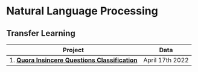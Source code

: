 # Natural Language Processing

## Transfer Learning 

| Project | Data |
| ----- |  -----|   
| 1. [**Quora Insincere Questions Classification**](https://github.com/vaasu2002/Natural-Language-Processing/blob/main/Transfer%20Learning/Projects/Quora%20Insincere%20Questions%20Classification/Quora_Insincere_Questions_Classification_(using_Transfer_Learning).ipynb) | April 17th 2022 |
